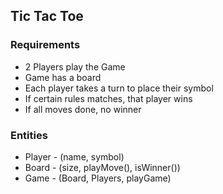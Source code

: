 ## Tic Tac Toe

### Requirements
- 2 Players play the Game 
- Game has a board
- Each player takes a turn to place their symbol 
- If certain rules matches, that player wins
- If all moves done, no winner



### Entities 
- Player - (name, symbol)
- Board - (size, playMove(), isWinner())
- Game - (Board, Players, playGame)